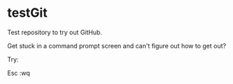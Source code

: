 # testGit
Test repository to try out GitHub.

Get stuck in a command prompt screen and can't figure out how to get out?

Try:

Esc :wq